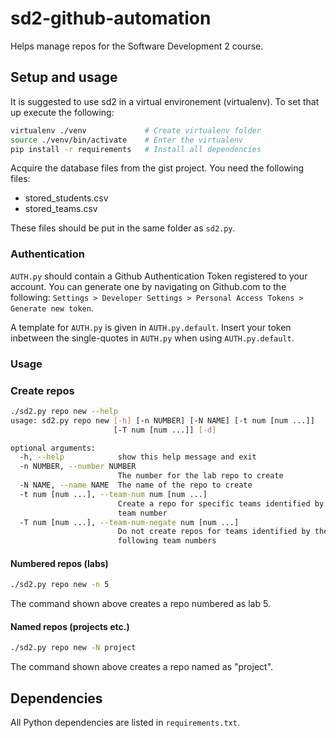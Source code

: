 # sd2-github-automation

Helps manage repos for the Software Development 2 course.

## Setup and usage

It is suggested to use sd2 in a virtual environement (virtualenv). To set that up execute the following:

```bash
virtualenv ./venv             # Create virtualenv folder
source ./venv/bin/activate    # Enter the virtualenv
pip install -r requirements   # Install all dependencies
```

Acquire the database files from the gist project. You need the following files:

- stored_students.csv
- stored_teams.csv

These files should be put in the same folder as ```sd2.py```.

### Authentication

```AUTH.py``` should contain a Github Authentication Token registered to your account. You can generate one by navigating on Github.com to the following: ```Settings > Developer Settings > Personal Access Tokens > Generate new token```.

A template for ```AUTH.py``` is given in ```AUTH.py.default```. Insert your token inbetween the single-quotes in ```AUTH.py``` when using ```AUTH.py.default```.

### Usage

### Create repos

```bash
./sd2.py repo new --help
usage: sd2.py repo new [-h] [-n NUMBER] [-N NAME] [-t num [num ...]]
                       [-T num [num ...]] [-d]

optional arguments:
  -h, --help            show this help message and exit
  -n NUMBER, --number NUMBER
                        The number for the lab repo to create
  -N NAME, --name NAME  The name of the repo to create
  -t num [num ...], --team-num num [num ...]
                        Create a repo for specific teams identified by the
                        team number
  -T num [num ...], --team-num-negate num [num ...]
                        Do not create repos for teams identified by the
                        following team numbers
```

#### Numbered repos (labs)

```bash
./sd2.py repo new -n 5
```

The command shown above creates a repo numbered as lab 5.

#### Named repos (projects etc.)

```bash
./sd2.py repo new -N project
```

The command shown above creates a repo named as "project".

## Dependencies

All Python dependencies are listed in ```requirements.txt```.
